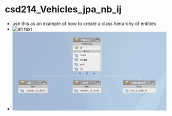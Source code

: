 # csd214_Vehicles_jpa_nb_ij
- use this as an example of how to create a class hierarchy of entities
- ![alt text](https://github.com/fcarella/csd214_Vehicles_jpa_nb_ij/src/main/src/java/org/csd214/pic.png?raw=true)
- ![alt text](https://github.com/fcarella/csd214_Vehicles_jpa_nb_ij/blob/main/src/main/java/org/csd214//pic.png?raw=true)
